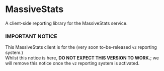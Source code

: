 # MassiveStats
A client-side reporting library for the MassiveStats service.

### IMPORTANT NOTICE
This MassiveStats client is for the (very soon to-be-released `v2` reporting system.)  
Whilst this notice is here, __DO NOT EXPECT THIS VERSION TO WORK.__; we will remove this notice once the `v2` reporting system is activated.
